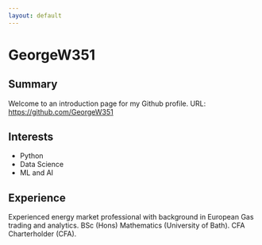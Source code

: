 ```yaml
---
layout: default
---
```


# GeorgeW351

## Summary

Welcome to an introduction page for my Github profile.
URL: https://github.com/GeorgeW351

## Interests

- Python
- Data Science
- ML and AI

## Experience

Experienced energy market professional with background in European Gas trading and analytics.
BSc (Hons) Mathematics (University of Bath). CFA Charterholder (CFA).
